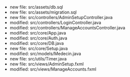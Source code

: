 * new file:   src/assets/db.sql
* new file:   src/assets/migration.sql
* new file:   src/controllers/AdminSetupController.java
* modified:   src/controllers/LoginController.java
* modified:   src/controllers/ManageAccountsController.java
* modified:   src/core/App.java
* modified:   src/core/Auth.java
* modified:   src/core/DB.java
* new file:   src/core/Setup.java
* modified:   src/models/Medecin.java
* new file:   src/utils/Timer.java
* new file:   src/views/AdminSetup.fxml
* modified:   src/views/ManageAccounts.fxml
